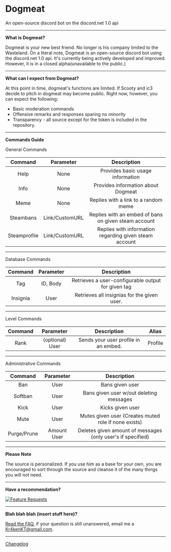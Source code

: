 # Dogmeat
An open-source discord bot on the discord.net 1.0 api

---

**What is Dogmeat?**

Dogmeat is your new best friend. No longer is his company limited to the Wasteland.
On a literal note, Dogmeat is an open-source discord bot using the discord.net 1.0 api.
It's currently being actively developed and improved. However, it is in a closed alpha(unavailable to the public.)

---

**What can I expect from Dogmeat?**

At this point in time, dogmeat's functions are limited. If Scooty and ic3 decide to pitch in dogmeat may become public.
Right now, however, you can expect the following:
* Basic moderation commands
* Offensive remarks and responses sparing no minority
* Transparency - all source except for the token is included in the repository.

---

**Commands Guide**

General Commands

|  Command      | Parameter      | Description                                            |
|:-------------:|:--------------:|:------------------------------------------------------:|
| Help          | None           | Provides basic usage information                       |
| Info          | None           | Provides information about Dogmeat                     |
| Meme          | None           | Replies with a link to a random meme                   |
| Steambans     | Link/CustomURL | Replies with an embed of bans on given steam account   |
| Steamprofile  | Link/CustomURL | Replies with information regarding given steam account |

---

Database Commands

|  Command      | Parameter      | Description                                            |
|:-------------:|:--------------:|:------------------------------------------------------:|
| Tag           | ID, Body       | Retrieves a user-configurable output for given tag     |
| Insignia      | User           | Retrieves all insignias for the given user.            |

---

Level Commands

|  Command      | Parameter      | Description                                            | Alias      |
|:-------------:|:--------------:|:------------------------------------------------------:| :---------:
| Rank          | (optional) User| Sends your user profile in an embed.                   | Profile    |

---

Administrative Commands

|  Command      | Parameter      | Description                                                 |
|:-------------:|:--------------:|:-----------------------------------------------------------:|
| Ban           | User           | Bans given user                                             |
| Softban       | User           | Bans given user w/out deleting messages                     |
| Kick          | User           | Kicks given user                                            |
| Mute          | User           | Mutes given user (Creates muted role if none exists)        |
| Purge/Prune   | Amount User    | Deletes given amount of messages (only user's if specified) |

---

**Please Note**

The source is personalized. If you use him as a base for your own, you are encouraged to sort through the source and cleanse it of the many things you will not need.

---

**Have a recommendation?**

[![Feature Requests](http://feathub.com/Kr4ken-9/Dogmeat?format=svg)](http://feathub.com/Kr4ken-9/Dogmeat)

---

**Blah blah blah (insert stuff here)?**

[Read the FAQ](FAQ), if your question is still unanswered, email me a Kr4kenKT@gmail.com.

---

[Changelog](Changelog)
